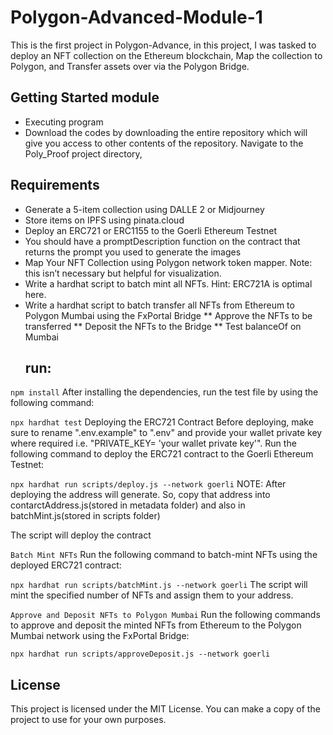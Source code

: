 # Polygon-Advanced-Module-1
This is the first project in Polygon-Advance, in this project, I was tasked to deploy an NFT collection on the Ethereum blockchain, Map the collection to Polygon, and Transfer assets over via the Polygon Bridge.

## Getting Started module
 * Executing program
* Download the codes by downloading the entire repository which will give you access to other contents of the repository. Navigate to the Poly_Proof project directory,

## Requirements
* Generate a 5-item collection using DALLE 2 or Midjourney
* Store items on IPFS using pinata.cloud
* Deploy an ERC721 or ERC1155 to the Goerli Ethereum Testnet
* You should have a promptDescription function on the contract that returns the prompt you used to generate the images
* Map Your NFT Collection using Polygon network token mapper. Note: this isn’t necessary but helpful for visualization.
* Write a hardhat script to batch mint all NFTs. Hint: ERC721A is optimal here.
* Write a hardhat script to batch transfer all NFTs from Ethereum to Polygon Mumbai using the FxPortal Bridge
** Approve the NFTs to be transferred
** Deposit the NFTs to the Bridge
** Test balanceOf on Mumbai
  ## run:
 `npm install`
After installing the dependencies, run the test file by using the following command:

`npx hardhat test`
Deploying the ERC721 Contract
Before deploying, make sure to rename ".env.example" to ".env" and provide your wallet private key where required i.e. "PRIVATE_KEY= 'your wallet private key'". Run the following command to deploy the ERC721 contract to the Goerli Ethereum Testnet:

`npx hardhat run scripts/deploy.js --network goerli`
NOTE:
After deploying the address will generate. So, copy that address into contarctAddress.js(stored in metadata folder) and also in batchMint.js(stored in scripts folder)

The script will deploy the contract

`Batch Mint NFTs`
Run the following command to batch-mint NFTs using the deployed ERC721 contract:

`npx hardhat run scripts/batchMint.js --network goerli`
The script will mint the specified number of NFTs and assign them to your address.

`Approve and Deposit NFTs to Polygon Mumbai`
Run the following commands to approve and deposit the minted NFTs from Ethereum to the Polygon Mumbai network using the FxPortal Bridge:

`npx hardhat run scripts/approveDeposit.js --network goerli`

## License
This project is licensed under the MIT License. You can make a copy of the project to use for your own purposes.
